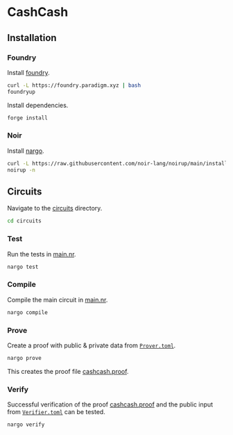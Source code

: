 # CashCash

## Installation

### Foundry

Install [foundry](https://book.getfoundry.sh/getting-started/installation).

```sh
curl -L https://foundry.paradigm.xyz | bash
foundryup
```

Install dependencies.

```sh
forge install
```

### Noir

Install [nargo](https://noir-lang.org/getting_started/nargo_installation).

```sh
curl -L https://raw.githubusercontent.com/noir-lang/noirup/main/install | bash
noirup -n
```

## Circuits

Navigate to the [circuits](circuits) directory.

```sh
cd circuits
```

### Test

Run the tests in [main.nr](circuits/src/main.nr).

```sh
nargo test
```

### Compile

Compile the main circuit in [main.nr](circuits/src/main.nr).

```sh
nargo compile
```

### Prove

Create a proof with public & private data from [`Prover.toml`](circuits/Prover.toml).

```sh
nargo prove
```

This creates the proof file [cashcash.proof](circuits/proofs/cashcash.proof).

### Verify

Successful verification of the proof [cashcash.proof](circuits/proofs/cashcash.proof) and the public input from [`Verifier.toml`](circuits/Verifier.toml) can be tested.

```sh
nargo verify
```
